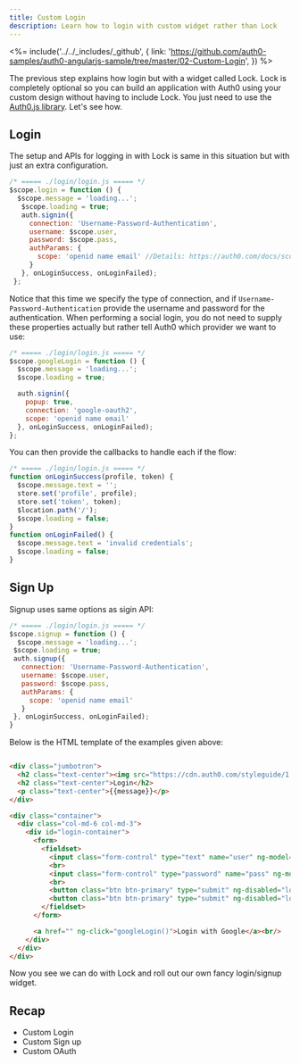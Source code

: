 ```yaml
---
title: Custom Login
description: Learn how to login with custom widget rather than Lock
---
```


<%= include('../../_includes/_github', {
  link: 'https://github.com/auth0-samples/auth0-angularjs-sample/tree/master/02-Custom-Login',
}) %>

The previous step explains how login but with a widget called Lock. Lock is completely optional so you can build an application with Auth0 using your custom design without having to include Lock. You just need to use the [Auth0.js library](https://github.com/auth0/auth0.js). Let's see how.

## Login
The setup and APIs for logging in with Lock is same in this situation but with just an extra configuration.

```js
/* ===== ./login/login.js ===== */
$scope.login = function () {
  $scope.message = 'loading...';
   $scope.loading = true;
   auth.signin({
     connection: 'Username-Password-Authentication',
     username: $scope.user,
     password: $scope.pass,
     authParams: {
       scope: 'openid name email' //Details: https://auth0.com/docs/scopes
     }
   }, onLoginSuccess, onLoginFailed);
 };
```

Notice that this time we specify the type of connection, and if `Username-Password-Authentication` provide the username and password for the authentication. When performing a social login, you do not need to supply these properties actually but rather tell Auth0 which provider we want to use:

```js
/* ===== ./login/login.js ===== */
$scope.googleLogin = function () {
  $scope.message = 'loading...';
  $scope.loading = true;

  auth.signin({
    popup: true,
    connection: 'google-oauth2',
    scope: 'openid name email'
  }, onLoginSuccess, onLoginFailed);
};
```

You can then provide the callbacks to handle each if the flow:

```js
/* ===== ./login/login.js ===== */
function onLoginSuccess(profile, token) {
  $scope.message.text = '';
  store.set('profile', profile);
  store.set('token', token);
  $location.path('/');
  $scope.loading = false;
}
function onLoginFailed() {
  $scope.message.text = 'invalid credentials';
  $scope.loading = false;
}
```

## Sign Up

Signup uses same options as sigin API:

```js
/* ===== ./login/login.js ===== */
$scope.signup = function () {
  $scope.message = 'loading...';
 $scope.loading = true;
 auth.signup({
   connection: 'Username-Password-Authentication',
   username: $scope.user,
   password: $scope.pass,
   authParams: {
     scope: 'openid name email'
   }
 }, onLoginSuccess, onLoginFailed);
}
```

Below is the HTML template of the examples given above:

```html

<div class="jumbotron">
  <h2 class="text-center"><img src="https://cdn.auth0.com/styleguide/1.0.0/img/badge.svg"></h2>
  <h2 class="text-center">Login</h2>
  <p class="text-center">{{message}}</p>
</div>

<div class="container">
  <div class="col-md-6 col-md-3">
    <div id="login-container">
      <form>
        <fieldset>
          <input class="form-control" type="text" name="user" ng-model="user" ng-disabled="loading" />
          <br>
          <input class="form-control" type="password" name="pass" ng-model="pass" ng-disabled="loading" />
          <br>
          <button class="btn btn-primary" type="submit" ng-disabled="loading" ng-click="login()">Login</button>
          <button class="btn btn-primary" type="submit" ng-disabled="loading" ng-click="signup()">Sign Up</button>
        </fieldset>
      </form>

      <a href="" ng-click="googleLogin()">Login with Google</a><br/>
    </div>
  </div>
</div>
```

Now you see we can do with Lock and roll out our own fancy login/signup widget.

## Recap
- Custom Login
- Custom Sign up
- Custom OAuth
